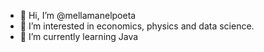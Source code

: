 - 👋 Hi, I’m @mellamanelpoeta
- 👀 I’m interested in economics, physics and data science. 
- 🌱 I’m currently learning Java


<!---
--->
